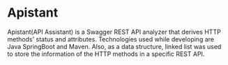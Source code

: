 # Apistant
Apistant(API Assistant) is a Swagger REST API analyzer that derives HTTP methods' status and attributes.
Technologies used while developing are Java SpringBoot and Maven. 
Also, as a data structure, linked list was used to store the information of the HTTP methods in a specific REST API. 
